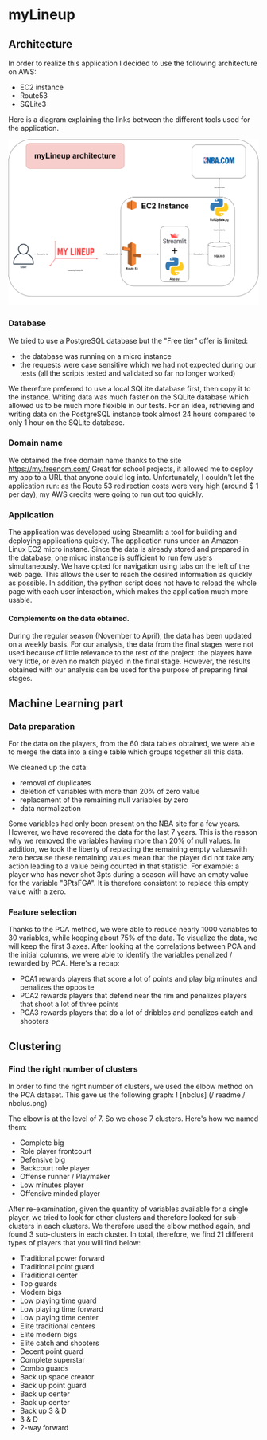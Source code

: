 # myLineup

## Architecture

In order to realize this application I decided to use the following architecture on AWS:
- EC2 instance
- Route53
- SQLite3

Here is a diagram explaining the links between the different tools used for the application.

![diagram](/readme/mylineup_archi.png)

### Database

We tried to use a PostgreSQL database but the "Free tier" offer is limited:
- the database was running on a micro instance
- the requests were case sensitive which we had not expected during our tests (all the scripts tested and validated so far no longer worked)

We therefore preferred to use a local SQLite database first, then copy it to the instance.
Writing data was much faster on the SQLite database which allowed us to be much more flexible in our tests. For an idea, retrieving and writing data on the PostgreSQL instance took almost 24 hours compared to only 1 hour on the SQLite database.

### Domain name

We obtained the free domain name thanks to the site https://my.freenom.com/
Great for school projects, it allowed me to deploy my app to a URL that anyone could log into.
Unfortunately, I couldn't let the application run: as the Route 53 redirection costs were very high (around $ 1 per day), my AWS credits were going to run out too quickly.

### Application

The application was developed using Streamlit: a tool for building and deploying applications quickly. The application runs under an Amazon-Linux EC2 micro instane. Since the data is already stored and prepared in the database, one micro instance is sufficient to run few users simultaneously.
We have opted for navigation using tabs on the left of the web page. This allows the user to reach the desired information as quickly as possible. In addition, the python script does not have to reload the whole page with each user interaction, which makes the application much more usable.

#### Complements on the data obtained.

During the regular season (November to April), the data has been updated on a weekly basis. For our analysis, the data from the final stages were not used because of little relevance to the rest of the project: the players have very little, or even no match played in the final stage. However, the results obtained with our analysis can be used for the purpose of preparing final stages.

## Machine Learning part

### Data preparation

For the data on the players, from the 60 data tables obtained, we were able to merge the data into a single table which groups together all this data.

We cleaned up the data:
- removal of duplicates
- deletion of variables with more than 20% of zero value
- replacement of the remaining null variables by zero
- data normalization

Some variables had only been present on the NBA site for a few years. However, we have recovered the data for the last 7 years. This is the reason why we removed the variables having more than 20% of null values.
In addition, we took the liberty of replacing the remaining empty values ​​with zero because these remaining values ​​mean that the player did not take any action leading to a value being counted in that statistic.
For example: a player who has never shot 3pts during a season will have an empty value for the variable "3PtsFGA". It is therefore consistent to replace this empty value with a zero.

### Feature selection

Thanks to the PCA method, we were able to reduce nearly 1000 variables to 30 variables, while keeping about 75% of the data.
To visualize the data, we will keep the first 3 axes. After looking at the correlations between PCA and the initial columns, we were able to identify the variables penalized / rewarded by PCA.
Here's a recap:
- PCA1 rewards players that score a lot of points and play big minutes and penalizes the opposite
- PCA2 rewards players that defend near the rim and penalizes players that shoot a lot of three points
- PCA3 rewards players that do a lot of dribbles and penalizes catch and shooters

## Clustering

### Find the right number of clusters

In order to find the right number of clusters, we used the elbow method on the PCA dataset. This gave us the following graph:
! [nbclus] (/ readme / nbclus.png)

The elbow is at the level of 7. So we chose 7 clusters. Here's how we named them:
- Complete big
- Role player frontcourt
- Defensive big
- Backcourt role player
- Offense runner / Playmaker
- Low minutes player
- Offensive minded player

After re-examination, given the quantity of variables available for a single player, we tried to look for other clusters and therefore looked for sub-clusters in each clusters. We therefore used the elbow method again, and found 3 sub-clusters in each cluster. In total, therefore, we find 21 different types of players that you will find below:
- Traditional power forward
- Traditional point guard
- Traditional center
- Top guards
- Modern bigs
- Low playing time guard
- Low playing time forward
- Low playing time center
- Elite traditional centers
- Elite modern bigs
- Elite catch and shooters
- Decent point guard
- Complete superstar
- Combo guards
- Back up space creator
- Back up point guard
- Back up center
- Back up center
- Back up 3 & D
- 3 & D
- 2-way forward
